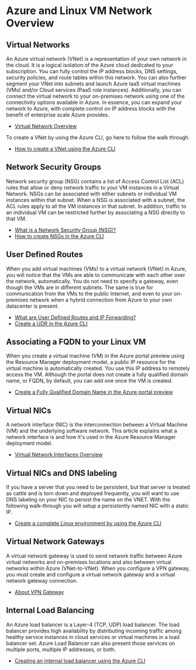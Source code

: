 <properties
    pageTitle="Azure and Linux VM Network Overview | Azure"
    description="An overview of Azure and Linux VM networking."
    services="virtual-machines-linux"
    documentationcenter="virtual-machines-linux"
    author="vlivech"
    manager="timlt"
    editor="" />
<tags
    ms.assetid="b5420e35-0463-4456-9803-6142db150f2e"
    ms.service="virtual-machines-linux"
    ms.devlang="NA"
    ms.topic="article"
    ms.tgt_pltfrm="vm-linux"
    ms.workload="infrastructure"
    ms.date="10/25/2016"
    wacn.date=""
    ms.author="v-livech" />

# Azure and Linux VM Network Overview
## Virtual Networks
An Azure virtual network (VNet) is a representation of your own network in the cloud. It is a logical isolation of the Azure cloud dedicated to your subscription. You can fully control the IP address blocks, DNS settings, security policies, and route tables within this network. You can also further segment your VNet into subnets and launch Azure IaaS virtual machines (VMs) and/or Cloud services (PaaS role instances). Additionally, you can connect the virtual network to your on-premises network using one of the connectivity options available in Azure. In essence, you can expand your network to Azure, with complete control on IP address blocks with the benefit of enterprise scale Azure provides.

* [Virtual Network Overview](/documentation/articles/virtual-networks-overview/)

To create a VNet by using the Azure CLI, go here to follow the walk through.

* [How to create a VNet using the Azure CLI](/documentation/articles/virtual-networks-create-vnet-arm-cli/)

## Network Security Groups
Network security group (NSG) contains a list of Access Control List (ACL) rules that allow or deny network traffic to your VM instances in a Virtual Network. NSGs can be associated with either subnets or individual VM instances within that subnet. When a NSG is associated with a subnet, the ACL rules apply to all the VM instances in that subnet. In addition, traffic to an individual VM can be restricted further by associating a NSG directly to that VM.

* [What is a Network Security Group (NSG)?](/documentation/articles/virtual-networks-nsg/)
* [How to create NSGs in the Azure CLI](/documentation/articles/virtual-networks-create-nsg-arm-cli/)

## User Defined Routes
When you add virtual machines (VMs) to a virtual network (VNet) in Azure, you will notice that the VMs are able to communicate with each other over the network, automatically. You do not need to specify a gateway, even though the VMs are in different subnets. The same is true for communication from the VMs to the public Internet, and even to your on-premises network when a hybrid connection from Azure to your own datacenter is present.

* [What are User Defined Routes and IP Forwarding?](/documentation/articles/virtual-networks-udr-overview/)
* [Create a UDR in the Azure CLI](/documentation/articles/virtual-network-create-udr-arm-cli/)

## Associating a FQDN to your Linux VM
When you create a virtual machine (VM) in the Azure portal preview using the Resource Manager deployment model, a public IP resource for the virtual machine is automatically created. You use this IP address to remotely access the VM. Although the portal does not create a fully qualified domain name, or FQDN, by default, you can add one once the VM is created.

* [Create a Fully Qualified Domain Name in the Azure portal preview](/documentation/articles/virtual-machines-linux-portal-create-fqdn/)

## Virtual NICs
A network interface (NIC) is the interconnection between a Virtual Machine (VM) and the underlying software network. This article explains what a network interface is and how it's used in the Azure Resource Manager deployment model.

* [Virtual Network Interfaces Overview](/documentation/articles/virtual-network-network-interface-overview/)

## Virtual NICs and DNS labeling
If you have a server that you need to be persistent, but that server is treated as cattle and is torn down and deployed frequently, you will want to use DNS labeling on your NIC to persist the name on the VNET.  With the following walk-through you will setup a persistently named NIC with a static IP.

* [Create a complete Linux environment by using the Azure CLI](/documentation/articles/virtual-machines-linux-create-cli-complete/)

## Virtual Network Gateways
A virtual network gateway is used to send network traffic between Azure virtual networks and on-premises locations and also between virtual networks within Azure (VNet-to-VNet). When you configure a VPN gateway, you must create and configure a virtual network gateway and a virtual network gateway connection.

* [About VPN Gateway](/documentation/articles/vpn-gateway-about-vpngateways/)

## Internal Load Balancing
An Azure load balancer is a Layer-4 (TCP, UDP) load balancer. The load balancer provides high availability by distributing incoming traffic among healthy service instances in cloud services or virtual machines in a load balancer set. Azure Load Balancer can also present those services on multiple ports, multiple IP addresses, or both.

* [Creating an internal load balancer using the Azure CLI](/documentation/articles/load-balancer-get-started-internet-arm-cli/)

